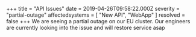 +++
title = "API Issues"
date = 2019-04-26T09:58:22.000Z
severity = "partial-outage"
affectedsystems = [
  "New API",
  "WebApp"
]
resolved = false
+++
We are seeing a partial outage on our EU cluster. Our engineers are currently looking into the issue and will restore service asap
